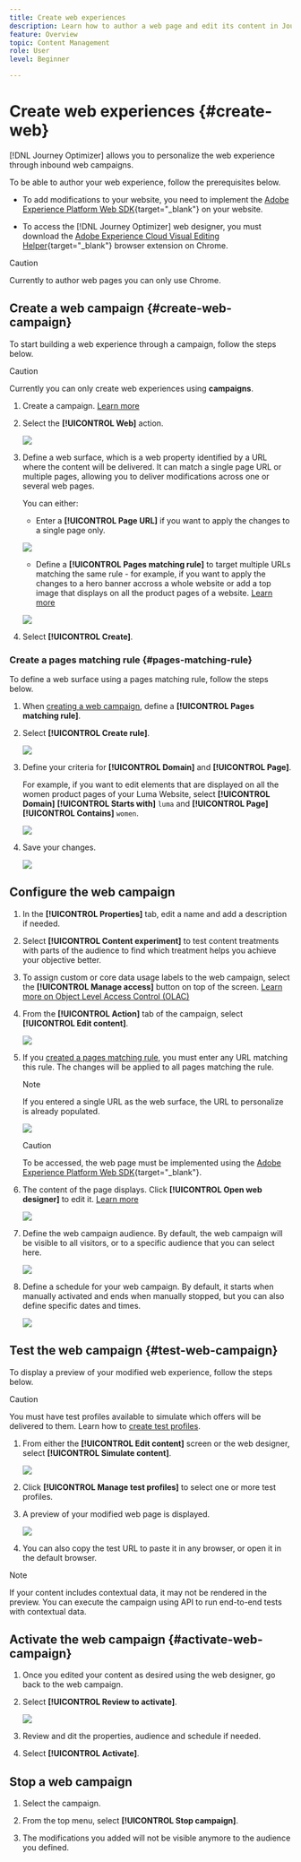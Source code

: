 ```yaml
---
title: Create web experiences
description: Learn how to author a web page and edit its content in Journey Optimizer
feature: Overview
topic: Content Management
role: User
level: Beginner

---
```

# Create web experiences {#create-web}

[!DNL Journey Optimizer] allows you to personalize the web experience through inbound web campaigns.

To be able to author your web experience, follow the prerequisites below.

* To add modifications to your website, you need to implement the [Adobe Experience Platform Web SDK](https://experienceleague.adobe.com/docs/platform-learn/implement-web-sdk/overview.html){target="_blank"} on your website.

* To access the [!DNL Journey Optimizer] web designer, you must download the [Adobe Experience Cloud Visual Editing Helper](https://chrome.google.com/webstore/detail/adobe-experience-cloud-vi/kgmjjkfjacffaebgpkpcllakjifppnca){target="_blank"} browser extension on Chrome.

>[!CAUTION]
>
>Currently to author web pages you can only use Chrome.

<!--Add link to Target??-->

## Create a web campaign {#create-web-campaign}

To start building a web experience through a campaign, follow the steps below.

>[!CAUTION]
>
>Currently you can only create web experiences using **campaigns**.

1. Create a campaign. [Learn more](../campaigns/create-campaign.md)

1. Select the **[!UICONTROL Web]** action.

    ![](assets/web-create-campaign.png)

1. Define a web surface, which is a web property identified by a URL where the content will be delivered. It can match a single page URL or multiple pages, allowing you to deliver modifications across one or several web pages.

    You can either:

    * Enter a **[!UICONTROL Page URL]** if you want to apply the changes to a single page only.

    ![](assets/web-campaign-surface.png)
    
    * Define a **[!UICONTROL Pages matching rule]** to target multiple URLs matching the same rule - for example, if you want to apply the changes to a hero banner accross a whole website or add a top image that displays on all the product pages of a website. [Learn more](#pages-matching-rule)

    ![](assets/web-campaign-matching-rule.png)

1. Select **[!UICONTROL Create]**.

### Create a pages matching rule {#pages-matching-rule}

To define a web surface using a pages matching rule, follow the steps below.

1. When [creating a web campaign](#create-web-campaign), define a **[!UICONTROL Pages matching rule]**.

1. Select **[!UICONTROL Create rule]**.

    ![](assets/web-campaign-matching-rule.png)

1. Define your criteria for **[!UICONTROL Domain]** and **[!UICONTROL Page]**.

    For example, if you want to edit elements that are displayed on all the women product pages of your Luma Website, select **[!UICONTROL Domain]** **[!UICONTROL Starts with]** `luma` and **[!UICONTROL Page]** **[!UICONTROL Contains]** `women`.

    ![](assets/web-pages-matching-rule.png)

1. Save your changes.

    ![](assets/web-pages-matching-rule-example.png)

## Configure the web campaign

1. In the **[!UICONTROL Properties]** tab, edit a name and add a description if needed.

1. Select **[!UICONTROL Content experiment]** to test content treatments with parts of the audience to find which treatment helps you achieve your objective better. <!--??-->

1. To assign custom or core data usage labels to the web campaign, select the **[!UICONTROL Manage access]** button on top of the screen. [Learn more on Object Level Access Control (OLAC)](../administration/object-based-access.md)

1. From the **[!UICONTROL Action]** tab of the campaign, select **[!UICONTROL Edit content]**.

    ![](assets/web-edit-content.png)

1. If you [created a pages matching rule](#pages-matching-rule), you must enter any URL matching this rule. The changes will be applied to all pages matching the rule.

    >[!NOTE]
    >
    >If you entered a single URL as the web surface, the URL to personalize is already populated.

    ![](assets/web-edit-enter-url.png)

    >[!CAUTION]
    >
    >To be accessed, the web page must be implemented using the [Adobe Experience Platform Web SDK](https://experienceleague.adobe.com/docs/platform-learn/implement-web-sdk/overview.html){target="_blank"}.


1. The content of the page displays. Click **[!UICONTROL Open web designer]** to edit it. [Learn more](author-web.md)

    ![](assets/web-open-designer.png)

1. Define the web campaign audience. By default, the web campaign will be visible to all visitors, or to a specific audience that you can select here.

    ![](assets/web-campaign-audience.png)

1. Define a schedule for your web campaign. By default, it starts when manually activated and ends when manually stopped, but you can also define specific dates and times.

    ![](assets/web-campaign-schedule.png)

## Test the web campaign {#test-web-campaign}

To display a preview of your modified web experience, follow the steps below.

>[!CAUTION]
>
>You must have test profiles available to simulate which offers will be delivered to them. Learn how to [create test profiles](../../segment/creating-test-profiles.md).

1. From either the **[!UICONTROL Edit content]** screen or the web designer, select **[!UICONTROL Simulate content]**.

    ![](assets/web-designer-simulate.png)

1. Click **[!UICONTROL Manage test profiles]** to select one or more test profiles.
1. A preview of your modified web page is displayed.

    ![](assets/web-designer-preview.png)

1. You can also copy the test URL to paste it in any browser, or open it in the default browser.

>[!NOTE]
>
>If your content includes contextual data, it may not be rendered in the preview. You can execute the campaign using API to run end-to-end tests with contextual data. <!--To check with email designer / personalization sections? Link?-->

## Activate the web campaign {#activate-web-campaign}

1. Once you edited your content as desired using the web designer, go back to the web campaign.

1. Select **[!UICONTROL Review to activate]**.

    ![](assets/web-designer-review.png)

1. Review and dit the properties, audience and schedule if needed.

1. Select **[!UICONTROL Activate]**.

## Stop a web campaign

1. Select the campaign.

1. From the top menu, select **[!UICONTROL Stop campaign]**.

1. The modifications you added will not be visible anymore to the audience you defined.

